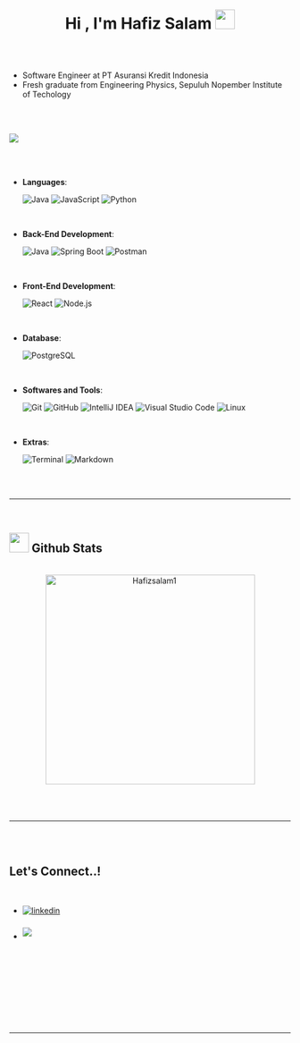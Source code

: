
<h1 align="center"><b>Hi , I'm Hafiz Salam </b><img src="https://media.giphy.com/media/hvRJCLFzcasrR4ia7z/giphy.gif" width="35"></h1>



<br>



<br>

- Software Engineer at PT Asuransi Kredit Indonesia
- Fresh graduate from Engineering Physics, Sepuluh Nopember Institute of Techology

<br><br>

<img src="https://user-images.githubusercontent.com/73097560/115834477-dbab4500-a447-11eb-908a-139a6edaec5c.gif"><br><br>

<br>

<p align="center">

- **Languages**:
    
    ![Java](https://img.shields.io/badge/-Java-%23ED8B00?logo=java&logoColor=white&style=flat)
    ![JavaScript](https://img.shields.io/badge/JavaScript%20-%23F7DF1E.svg?style=for-the-badge&logo=javascript&logoColor=black)
    ![Python](https://img.shields.io/badge/Python%20-%2314354C.svg?style=for-the-badge&logo=python&logoColor=white)

<br>   
    
- **Back-End Development**:

   ![Java](https://img.shields.io/badge/-Java-%23ED8B00?logo=java&logoColor=white&style=flat)
   ![Spring Boot](https://img.shields.io/badge/-Spring%20Boot-%236DB33F?logo=spring-boot&logoColor=white&style=flat)
   ![Postman](https://img.shields.io/badge/-Postman-FF6C37?logo=postman&logoColor=white&style=flat)
  

<br>

- **Front-End Development**:

    ![React](https://img.shields.io/badge/-React-%23282C34?logo=react&logoColor=%2361DAFB&style=flat)
    ![Node.js](https://img.shields.io/badge/-Node.js-339933?logo=node.js&logoColor=white&style=flat)
  
<br>

- **Database**:

    ![PostgreSQL](https://img.shields.io/badge/-PostgreSQL-336791?logo=postgresql&logoColor=white&style=flat)
    
<br>

- **Softwares and Tools**:

    ![Git](https://img.shields.io/badge/git-%23F05033.svg?style=for-the-badge&logo=git&logoColor=white)
    ![GitHub](https://img.shields.io/badge/github-%23121011.svg?style=for-the-badge&logo=github&logoColor=white)
    ![IntelliJ IDEA](https://img.shields.io/badge/-IntelliJ%20IDEA-000000?logo=intellij-idea&logoColor=white&style=flat)
    ![Visual Studio Code](https://img.shields.io/badge/Visual%20Studio%20Code-0078d7.svg?style=for-the-badge&logo=visual-studio-code&logoColor=white)
    ![Linux](https://img.shields.io/badge/Linux-FCC624?style=for-the-badge&logo=linux&logoColor=black) 

<br>

- **Extras**:

    ![Terminal](https://img.shields.io/badge/Terminal-%23054020?style=for-the-badge&logo=gnu-bash&logoColor=white)
    ![Markdown](https://img.shields.io/badge/markdown-%23000000.svg?style=for-the-badge&logo=markdown&logoColor=white)   


</p>

<br>
<br>

-----

<br>


## <img src="https://media.giphy.com/media/iY8CRBdQXODJSCERIr/giphy.gif" width="35"><b> Github Stats </b>
<br>

<div align="center">

<a href="https://github.com/Hafizsalam1/">
  <img src="[https://github-readme-stats.vercel.app/api/top-langs?username=Hafizsalam1]https://github-readme-stats.vercel.app/api/top-langs?username=Hafizsalam1&hide=jupyter%20notebook&show_icons=true&locale=en&layout=compact&line_height=20&title_color=7A7ADB&icon_color=2234AE&text_color=D3D3D3&bg_color=0,000000,130F40" width="375"  alt="Hafizsalam1"/>

</a>
</div>

<br>
<br>
<br>

-----

<br>
<br>

## <b> Let's Connect..!</b>
<br>
<div align='left'>

<ul>

<li>
<a href="https://www.linkedin.com/in/hafiz-salam-3a10931aa" target="_blank">
<img src="https://img.shields.io/badge/linkedin:  hafizsalam-%2300acee.svg?color=405DE6&style=for-the-badge&logo=linkedin&logoColor=white" alt=linkedin style="margin-bottom: 5px;"/>
</a>
</li>

<br>
  
<li>
<a href="mailto:hafiz.salam2k@Gmail.com" target="_blank">
<img src="https://img.shields.io/badge/gmail:  hafiz.salam2k@gmail.com-%23EA4335.svg?style=for-the-badge&logo=gmail&logoColor=white" t=mail style="margin-bottom: 5px;" />
</a>
</li>
	
</ul>
</div>

<br>
<br>
<br>
<br>

<div align='center'>

</div>
<br>
<br>
<br>
<br>

---

<br>
